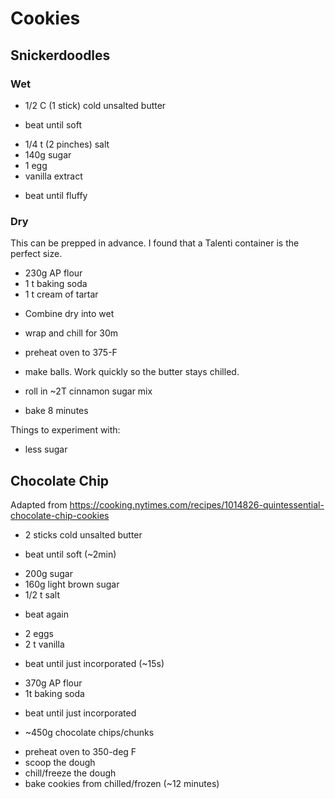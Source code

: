 # Cookies

## Snickerdoodles

### Wet

+ 1/2 C (1 stick) cold unsalted butter
- beat until soft
+ 1/4 t (2 pinches) salt
+ 140g sugar
+ 1 egg
+ vanilla extract
- beat until fluffy

### Dry

This can be prepped in advance. I found that a Talenti container is the perfect
size.

+ 230g AP flour
+ 1 t baking soda
+ 1 t cream of tartar

- Combine dry into wet
- wrap and chill for 30m

- preheat oven to 375-F
- make balls. Work quickly so the butter stays chilled.
- roll in ~2T cinnamon sugar mix
- bake 8 minutes

Things to experiment with:
- less sugar

## Chocolate Chip

Adapted from https://cooking.nytimes.com/recipes/1014826-quintessential-chocolate-chip-cookies

+ 2 sticks cold unsalted butter
- beat until soft (~2min)
+ 200g sugar
+ 160g light brown sugar
+ 1/2 t salt
- beat again
+ 2 eggs
+ 2 t vanilla
- beat until just incorporated (~15s)
+ 370g AP flour
+ 1t baking soda
- beat until just incorporated
+ ~450g chocolate chips/chunks
- preheat oven to 350-deg F
- scoop the dough
- chill/freeze the dough
- bake cookies from chilled/frozen (~12 minutes)

